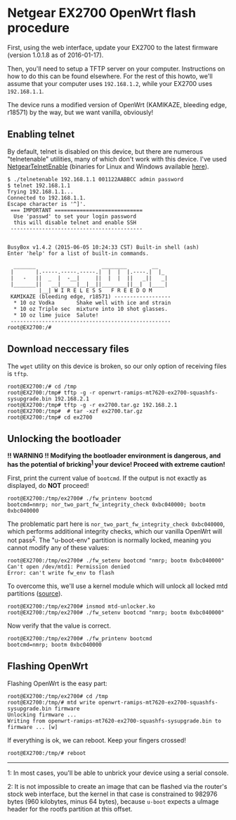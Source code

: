 Netgear EX2700 OpenWrt flash procedure
======================================

First, using the web interface, update your EX2700 to the latest firmware
(version 1.0.1.8 as of 2016-01-17).

Then, you'll need to setup a TFTP server on your computer. Instructions on
how to do this can be found elsewhere. For the rest of this howto, we'll
assume that your computer uses `192.168.1.2`, while your EX2700 uses
`192.168.1.1`.

The device runs a modified version of OpenWrt (KAMIKAZE, bleeding edge,
r18571) by the way, but we want vanilla, obviously!

## Enabling telnet

By default, telnet is disabled on this device, but there are numerous
"telnetenable" utilities, many of which don't work with this device. I've
used [NetgearTelnetEnable](https://github.com/insanid/NetgearTelnetEnable)
(binaries for Linux and Windows available 
[here](https://github.com/insanid/NetgearTelnetEnable/tree/master/binaries)).

````
$ ./telnetenable 192.168.1.1 001122AABBCC admin password
$ telnet 192.168.1.1
Trying 192.168.1.1...
Connected to 192.168.1.1.
Escape character is '^]'.
 === IMPORTANT ============================
  Use 'passwd' to set your login password
  this will disable telnet and enable SSH
 ------------------------------------------


BusyBox v1.4.2 (2015-06-05 10:24:33 CST) Built-in shell (ash)
Enter 'help' for a list of built-in commands.

  _______                     ________        __
 |       |.-----.-----.-----.|  |  |  |.----.|  |_
 |   -   ||  _  |  -__|     ||  |  |  ||   _||   _|
 |_______||   __|_____|__|__||________||__|  |____|
          |__| W I R E L E S S   F R E E D O M
 KAMIKAZE (bleeding edge, r18571) ------------------
  * 10 oz Vodka       Shake well with ice and strain
  * 10 oz Triple sec  mixture into 10 shot glasses.
  * 10 oz lime juice  Salute!
 ---------------------------------------------------
root@EX2700:/# 
````

## Download neccessary files

The `wget` utility on this device is broken, so our only option of receiving
files is `tftp`.

````
root@EX2700:/# cd /tmp
root@EX2700:/tmp# tftp -g -r openwrt-ramips-mt7620-ex2700-squashfs-sysupgrade.bin 192.168.2.1
root@EX2700:/tmp# tftp -g -r ex2700.tar.gz 192.168.2.1
root@EX2700:/tmp#  # tar -xzf ex2700.tar.gz
root@EX2700:/tmp# cd ex2700
````

## Unlocking the bootloader

**!! WARNING !! Modifying the bootloader environment is dangerous, and has
the potential of bricking<sup>[1](#fn1)</sup> your device! Proceed with extreme caution!**

First, print the current value of `bootcmd`. If the output is not exactly
as displayed, do **NOT** proceed!

````
root@EX2700:/tmp/ex2700# ./fw_printenv bootcmd
bootcmd=nmrp; nor_two_part_fw_integrity_check 0xbc040000; bootm 0xbc040000
````

The problematic part here is `nor_two_part_fw_integrity_check 0xbc040000`,
which performs additional integrity checks, which our vanilla OpenWrt will
not pass<sup>[2](#fn2)</sup>. The "u-boot-env" partition is normally locked, 
meaning you cannot modify any of these values:

````
root@EX2700:/tmp/ex2700# ./fw_setenv bootcmd "nmrp; bootm 0xbc040000"
Can't open /dev/mtd1: Permission denied
Error: can't write fw_env to flash
````

To overcome this, we'll use a kernel module which will unlock all locked mtd
partitions ([source](mtd-unlocker.c)).

````
root@EX2700:/tmp/ex2700# insmod mtd-unlocker.ko
root@EX2700:/tmp/ex2700# ./fw_setenv bootcmd "nmrp; bootm 0xbc040000"
````

Now verify that the value is correct.

````
root@EX2700:/tmp/ex2700# ./fw_printenv bootcmd 
bootcmd=nmrp; bootm 0xbc040000
````

## Flashing OpenWrt

Flashing OpenWrt is the easy part:

````
root@EX2700:/tmp/ex2700# cd /tmp
root@EX2700:/tmp/# mtd write openwrt-ramips-mt7620-ex2700-squashfs-sysupgrade.bin firmware
Unlocking firmware ...
Writing from openwrt-ramips-mt7620-ex2700-squashfs-sysupgrade.bin to firmware ... [w]
````

If everything is ok, we can reboot. Keep your fingers crossed!

````
root@EX2700:/tmp/# reboot
````
------------------------------------------------------------
<a name="fn1">1</a>: In most cases, you'll be able to unbrick your device using
a serial console.

<a name="fn2">2</a>: It is not impossible to create an image that can be flashed
via the router's stock web interface, but the kernel in that case is constrained
to 982976 bytes (960 kilobytes, minus 64 bytes), because `u-boot` expects a
uImage header for the rootfs partition at this offset.
